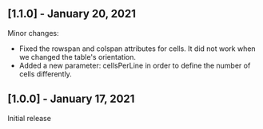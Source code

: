 ## [1.1.0] - January 20, 2021

Minor changes:

+ Fixed the rowspan and colspan attributes for cells. It did not work when we changed the table's orientation.
+ Added a new parameter: cellsPerLine in order to define the number of cells differently.

## [1.0.0] - January 17, 2021

Initial release